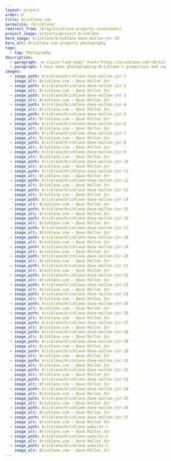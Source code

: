 ```yaml
---
layout: project
order: 6
title: Bricklane.com
permalink: /bricklane/
redirect_from: /blog/bricklane-property-investment/
project_image: projects/project-bricklane
hero_image: bricklane/bricklane-dave-mullen-jnr-30
hero_alt: Bricklane.com property photography
tags:
  - tag: Photography
description:
  - paragraph: <a class="link-body" href="https://bricklane.com">Bricklane.com</a> is an online investment platform enabling everyone to invest in expertly chosen property portfolios.
  - paragraph: I have been photographing Bricklane's properties and capturing the vitality of each city to showcase the local area.
images:
  - image_path: bricklane/bricklane-dave-mullen-jnr-1
    image_alt: Bricklane.com — Dave Mullen Jnr
  - image_path: bricklane/bricklane-dave-mullen-jnr-2
    image_alt: Bricklane.com — Dave Mullen Jnr
  - image_path: bricklane/bricklane-dave-mullen-jnr-3
    image_alt: Bricklane.com — Dave Mullen Jnr
  - image_path: bricklane/bricklane-dave-mullen-jnr-4
    image_alt: Bricklane.com — Dave Mullen Jnr
  - image_path: bricklane/bricklane-dave-mullen-jnr-5
    image_alt: Bricklane.com — Dave Mullen Jnr
  - image_path: bricklane/bricklane-dave-mullen-jnr-6
    image_alt: Bricklane.com — Dave Mullen Jnr
  - image_path: bricklane/bricklane-dave-mullen-jnr-7
    image_alt: Bricklane.com — Dave Mullen Jnr
  - image_path: bricklane/bricklane-dave-mullen-jnr-8
    image_alt: Bricklane.com — Dave Mullen Jnr
  - image_path: bricklane/bricklane-dave-mullen-jnr-9
    image_alt: Bricklane.com — Dave Mullen Jnr
  - image_path: bricklane/bricklane-dave-mullen-jnr-10
    image_alt: Bricklane.com — Dave Mullen Jnr
  - image_path: bricklane/bricklane-dave-mullen-jnr-11
    image_alt: Bricklane.com — Dave Mullen Jnr
  - image_path: bricklane/bricklane-dave-mullen-jnr-12
    image_alt: Bricklane.com — Dave Mullen Jnr
  - image_path: bricklane/bricklane-dave-mullen-jnr-13
    image_alt: Bricklane.com — Dave Mullen Jnr
  - image_path: bricklane/bricklane-dave-mullen-jnr-14
    image_alt: Bricklane.com — Dave Mullen Jnr
  - image_path: bricklane/bricklane-dave-mullen-jnr-15
    image_alt: Bricklane.com — Dave Mullen Jnr
  - image_path: bricklane/bricklane-dave-mullen-jnr-16
    image_alt: Bricklane.com — Dave Mullen Jnr
  - image_path: bricklane/bricklane-dave-mullen-jnr-17
    image_alt: Bricklane.com — Dave Mullen Jnr
  - image_path: bricklane/bricklane-dave-mullen-jnr-18
    image_alt: Bricklane.com — Dave Mullen Jnr
  - image_path: bricklane/bricklane-dave-mullen-jnr-19
    image_alt: Bricklane.com — Dave Mullen Jnr
  - image_path: bricklane/bricklane-dave-mullen-jnr-20
    image_alt: Bricklane.com — Dave Mullen Jnr
  - image_path: bricklane/bricklane-dave-mullen-jnr-21
    image_alt: Bricklane.com — Dave Mullen Jnr
  - image_path: bricklane/bricklane-dave-mullen-jnr-22
    image_alt: Bricklane.com — Dave Mullen Jnr
  - image_path: bricklane/bricklane-dave-mullen-jnr-23
    image_alt: Bricklane.com — Dave Mullen Jnr
  - image_path: bricklane/bricklane-dave-mullen-jnr-24
    image_alt: Bricklane.com — Dave Mullen Jnr
  - image_path: bricklane/bricklane-dave-mullen-jnr-25
    image_alt: Bricklane.com — Dave Mullen Jnr
  - image_path: bricklane/bricklane-dave-mullen-jnr-26
    image_alt: Bricklane.com — Dave Mullen Jnr
  - image_path: bricklane/bricklane-dave-mullen-jnr-27
    image_alt: Bricklane.com — Dave Mullen Jnr
  - image_path: bricklane/bricklane-dave-mullen-jnr-28
    image_alt: Bricklane.com — Dave Mullen Jnr
  - image_path: bricklane/bricklane-dave-mullen-jnr-29
    image_alt: Bricklane.com — Dave Mullen Jnr
  - image_path: bricklane/bricklane-dave-mullen-jnr-30
    image_alt: Bricklane.com — Dave Mullen Jnr
  - image_path: bricklane/bricklane-dave-mullen-jnr-31
    image_alt: Bricklane.com — Dave Mullen Jnr
  - image_path: bricklane/bricklane-dave-mullen-jnr-32
    image_alt: Bricklane.com — Dave Mullen Jnr
  - image_path: bricklane/bricklane-dave-mullen-jnr-33
    image_alt: Bricklane.com — Dave Mullen Jnr
  - image_path: bricklane/bricklane-dave-mullen-jnr-34
    image_alt: Bricklane.com — Dave Mullen Jnr
  - image_path: bricklane/bricklane-dave-mullen-jnr-35
    image_alt: Bricklane.com — Dave Mullen Jnr
  - image_path: bricklane/bricklane-dave-mullen-jnr-36
    image_alt: Bricklane.com — Dave Mullen Jnr
  - image_path: bricklane/bricklane-dave-mullen-jnr-37
    image_alt: Bricklane.com — Dave Mullen Jnr
  - image_path: bricklane/bricklane-website-1
    image_alt: Bricklane.com — Dave Mullen Jnr
  - image_path: bricklane/bricklane-website-2
    image_alt: Bricklane.com — Dave Mullen Jnr
  - image_path: bricklane/bricklane-website-3
    image_alt: Bricklane.com — Dave Mullen Jnr
---
```

